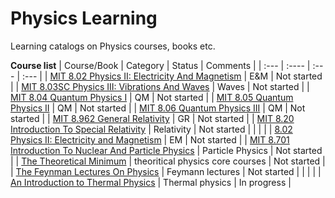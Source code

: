 # Physics Learning
Learning catalogs on Physics courses, books etc.

**Course list**
| Course/Book      | Category | Status     |    Comments        |
| :---        | :----          | :---       |   :---            |
| [MIT 8.02 Physics II: Electricity And Magnetism](https://ocw.mit.edu/courses/8-02-physics-ii-electricity-and-magnetism-spring-2019/)      | E&M | Not started     |
| [MIT 8.03SC Physics III: Vibrations And Waves](https://ocw.mit.edu/courses/8-03sc-physics-iii-vibrations-and-waves-fall-2016/)      | Waves | Not started     |
| [MIT 8.04 Quantum Physics I](https://ocw.mit.edu/courses/8-04-quantum-physics-i-spring-2016/)      | QM | Not started     |
| [MIT 8.05 Quantum Physics II](https://ocw.mit.edu/courses/8-05-quantum-physics-ii-fall-2013/)      | QM | Not started     |
| [MIT 8.06 Quantum Physics III](https://ocw.mit.edu/courses/8-06-quantum-physics-iii-spring-2018/)      | QM | Not started     |
| [MIT 8.962 General Relativity](https://ocw.mit.edu/courses/8-962-general-relativity-spring-2020/)	|	GR	|	Not started	|
| [MIT 8.20 Introduction To Special Relativity](https://ocw.mit.edu/courses/8-20-introduction-to-special-relativity-january-iap-2021/)      | Relativity | Not started     |
| | |
| [8.02 Physics II: Electricity and Magnetism](https://www.youtube.com/playlist?list=PLUdYlQf0_sSsfcNOPSNPQKHDhSjTJATPu)	|	EM	|	Not started	|
| [MIT 8.701 Introduction To Nuclear And Particle Physics](https://ocw.mit.edu/courses/8-701-introduction-to-nuclear-and-particle-physics-fall-2020/)      | Particle Physics | Not started     |
| [The Theoretical Minimum](https://theoreticalminimum.com/)	|	theoritical physics core courses	|	Not started	|
| [The Feynman Lectures On Physics](https://www.feynmanlectures.caltech.edu/)	|	Feymann lectures	|	Not started	|
| | |
| [An Introduction to Thermal Physics](https://www.amazon.com/Introduction-Thermal-Physics-Daniel-Schroeder/dp/0192895540)	|	Thermal physics	|	In progress	|
